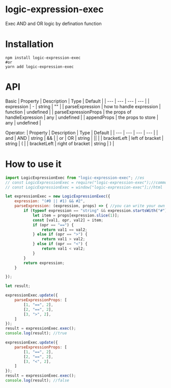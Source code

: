# logic-expression-exec

Exec AND and OR logic by defination function

# Installation

```
npm install logic-expression-exec
#or
yarn add logic-expression-exec
```

# API

Basic
| Property | Description | Type | Default |
| --- | --- | --- | --- |
| expression | - | string | "" |
| parseExpression | how to handle expression | function | undefined |
| parseExpressionProps | the props of handleExpression  | any | undefined |
| appendProps | the props to store  | any | undefined |

Operator:
| Property | Description | Type | Default |
| --- | --- | --- | --- |
| and | AND | string | && |
| or | OR | string | \|\| |
| bracketLeft | left of bracket | string | ( |
| bracketLeft | right of bracket | string | ) |

# How to use it

```js
import LogicExpressionExec from "logic-expression-exec"; //es
// const LogicExpressionExec = require("logic-expression-exec");//commonjs
// const LogicExpressionExec = window["logic-expression-exec"];//html

let expressionExec = new LogicExpressionExec({
    expression: "(#0 || #1) && #2",
    parseExpression: (expression, props) => { //you can write your own logic to determine how to handle the expression
        if (typeof expression == "string" && expression.startsWith("#")) {
            let item = props[expression.slice(1)];
            const [val1, opr, val2] = item;
            if (opr == "==") {
                return val1 == val2;
            } else if (opr == ">") {
                return val1 > val2;
            } else if (opr == "<") {
                return val1 < val2;
            }
        }
        return expression;
    }

});

let result;

expressionExec.update({
    parseExpressionProps: [
        [1, "==", 2],
        [2, "==", 2],
        [3, ">", 2],
    ]
});
result = expressionExec.exec();
console.log(result); //true

expressionExec.update({
    parseExpressionProps: [
        [1, "==", 2],
        [2, "==", 2],
        [3, "<", 2],
    ]
});
result = expressionExec.exec();
console.log(result); //false
```
